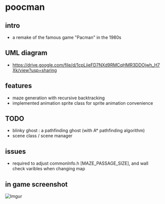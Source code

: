 # poocman

## intro
- a remake of the famous game "Pacman" in the 1980s

## UML diagram
- https://drive.google.com/file/d/1cpLjieFD7NXd9RMCqHMR3DDOjwh_H7Xk/view?usp=sharing


## features
- maze generation with recursive backtracking
- implemented animation sprite class for sprite animation convenience

## TODO
- blinky ghost : a pathfinding ghost (with A* pathfinding algorithm)
- scene class / scene manager

## issues
- required to adjust commonInfo.h [MAZE_PASSAGE_SIZE], and wall check varibles when changing map

## in game screenshot
![Imgur](https://i.imgur.com/j8ULgYY.png)
